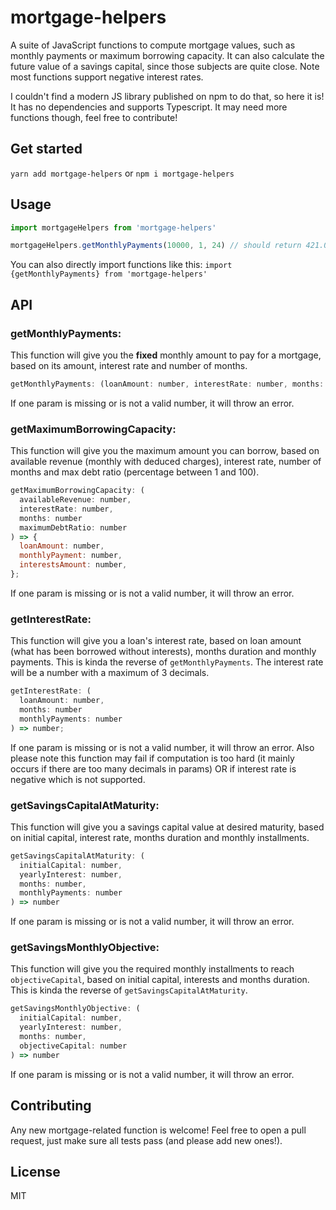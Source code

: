 # mortgage-helpers

A suite of JavaScript functions to compute mortgage values, such as monthly payments or maximum borrowing capacity. It can also calculate the future value of a savings capital, since those subjects are quite close. Note most functions support negative interest rates.

I couldn't find a modern JS library published on npm to do that, so here it is! It has no dependencies and supports Typescript. It may need more functions though, feel free to contribute!

## Get started

`yarn add mortgage-helpers` or `npm i mortgage-helpers`

## Usage

```js
import mortgageHelpers from 'mortgage-helpers'

mortgageHelpers.getMonthlyPayments(10000, 1, 24) // should return 421.02
```

You can also directly import functions like this: `import {getMonthlyPayments} from 'mortgage-helpers'`

## API

### getMonthlyPayments:

This function will give you the **fixed** monthly amount to pay for a mortgage, based on its amount, interest rate and number of months.

```js
getMonthlyPayments: (loanAmount: number, interestRate: number, months: number) => number
```

If one param is missing or is not a valid number, it will throw an error.

### getMaximumBorrowingCapacity:

This function will give you the maximum amount you can borrow, based on available revenue (monthly with deduced charges), interest rate, number of months and max debt ratio (percentage between 1 and 100).

```js
getMaximumBorrowingCapacity: (
  availableRevenue: number,
  interestRate: number,
  months: number
  maximumDebtRatio: number
) => {
  loanAmount: number,
  monthlyPayment: number,
  interestsAmount: number,
};
```

If one param is missing or is not a valid number, it will throw an error.

### getInterestRate:

This function will give you a loan's interest rate, based on loan amount (what has been borrowed without interests), months duration and monthly payments. This is kinda the reverse of `getMonthlyPayments`. The interest rate will be a number with a maximum of 3 decimals.

```js
getInterestRate: (
  loanAmount: number,
  months: number
  monthlyPayments: number
) => number;
```

If one param is missing or is not a valid number, it will throw an error. Also please note this function may fail if computation is too hard (it mainly occurs if there are too many decimals in params) OR if interest rate is negative which is not supported.

### getSavingsCapitalAtMaturity:

This function will give you a savings capital value at desired maturity, based on initial capital, interest rate, months duration and monthly installments.

```js
getSavingsCapitalAtMaturity: (
  initialCapital: number,
  yearlyInterest: number,
  months: number,
  monthlyPayments: number
) => number
```

If one param is missing or is not a valid number, it will throw an error.

### getSavingsMonthlyObjective:

This function will give you the required monthly installments to reach `objectiveCapital`, based on initial capital, interests and months duration. This is kinda the reverse of `getSavingsCapitalAtMaturity`.

```js
getSavingsMonthlyObjective: (
  initialCapital: number,
  yearlyInterest: number,
  months: number,
  objectiveCapital: number
) => number
```

If one param is missing or is not a valid number, it will throw an error.

## Contributing

Any new mortgage-related function is welcome! Feel free to open a pull request, just make sure all tests pass (and please add new ones!).

## License

MIT
